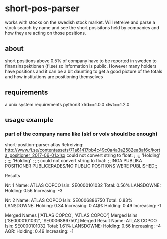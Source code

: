 # short-pos-parser
works with stocks on the swedish stock market. Will retreive and parse a stock search by name and see the short posisitons held by companies and how they are acting on those positions.

## about
short positions above 0.5% of company have to be reported in sweden to finansinspektionen (fi.se) so information is public. However many holders have positions and it can be a bit daunting to get a good picture of the totals and how institutions are positioning themselves

## requirements
a unix system
requirements python3 
xlrd==1.0.0
xlwt==1.2.0

## usage example
### part of the company name like (skf or volv should be enough)
short-position-parser atlas
Retreiving:  http://www.fi.se/contentassets/71a61417bb4c49c0a4a3a2582ea8af6c/korta_positioner_2017-06-01.xlsx
could not convert string to float:  ; ;;;
'Holding' ; ;;;
'Holding' ; ;;;
could not convert string to float:  ; ;INGA PUBLIKA POSITIONER PUBLICERADES/NO PUBLIC POSITIONS WERE PUBLISHED;;

Results

Nr:  1
Name: ATLAS COPCO	Isin: SE0000101032	Total: 0.56%
LANSDOWNE:                     Holding:  0.56 Increasing:  -3

Nr:  2
Name: ATLAS COPCO	Isin: SE0006886750	Total: 0.83%
LANSDOWNE:                     Holding:  0.34 Increasing:  0
AQR:                           Holding:  0.49 Increasing:  -1

Merged Names ['ATLAS COPCO', 'ATLAS COPCO']
Merged Isins ['SE0000101032', 'SE0006886750']
Merged Result
Name: ATLAS COPCO	Isin: SE0000101032	Total: 1.61%
LANSDOWNE:                     Holding:  0.56 Increasing:  -4
AQR:                           Holding:  0.49 Increasing:  -1

